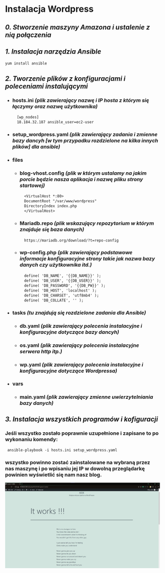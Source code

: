 # **Instalacja Wordpress**
## ***0. Stworzenie maszyny Amazona i ustalenie z nią połączenia***
## ***1. Instalacja narzędzia Ansible***
    yum install ansible
## ***2. Tworzenie plików z konfiguracjami i poleceniami instalującymi***
* ### hosts.ini *(plik zawierający nazwę i IP hosta z którym się łączymy oraz nazwę użytkownika)*
        [wp_nodes]
        18.184.32.187 ansible_user=ec2-user
* ### setup_wordpress.yaml *(plik zawierający zadania i zmienne bazy dancyh [w tym przypadku rozdzielone na kilka innych plików] dla ansible)*
* ### files
    * ### blog-vhost.config *(plik w którym ustalamy na jakim porcie będzie nasza aplikacja i nazwę pliku strony startowej)*
            <VirtualHost *:80>
            DocumentRoot "/var/www/wordpress"
            DirectoryIndex index.php
            </VirtualHost>
    * ### Mariadb.repo *(plik wskazujący repozytorium w którym znajduje się baza danych)*
            https://mariadb.org/download/?t=repo-config
    * ### wp-config.php *(plik zawierający podstawowe informacje konfiguracyjne strony takie jak nazwa bazy danych czy użytkownika itd.)*
            define( 'DB_NAME', '{{DB_NAME}}' );
            define( 'DB_USER', '{{DB_USER}}' );
            define( 'DB_PASSWORD', '{{DB_PW}}' );
            define( 'DB_HOST', 'localhost' );
            define( 'DB_CHARSET', 'utf8mb4' );
            define( 'DB_COLLATE', '' );
* ### tasks *(tu znajdują się rozdzielone zadania dla Ansible)*
    * ### db.yaml *(plik zawierający polecenia instalacyjne i konfiguracyjne dotyczące bazy dancyh)*
    * ### os.yaml *(plik zawierający polecenia instalacyjne serwera http itp.)*
    * ### wp.yaml *(plik zawierający polecenia instalacyjne i konfiguracyjne dotyczące Wordpressa)*
* ### vars
    * ### main.yaml *(plik zawierający zmienne uwierzytelniania bazy danych)*
## ***3. Instalacja wszystkich programów i kofiguracji***
### Jeśli wszystko zostało poprawnie uzupełnione i zapisane to po wykonaniu komendy:
     ansible-playbook -i hosts.ini setup_wordpress.yaml
### wszystko powinno zostać zainstalowane na wybraną przez nas maszynę i po wpisaniu jej IP w dowolną przeglądarkę powinien wyświetlić się nam nasz blog.
![wp_test](pic/wp_test.jpg)

